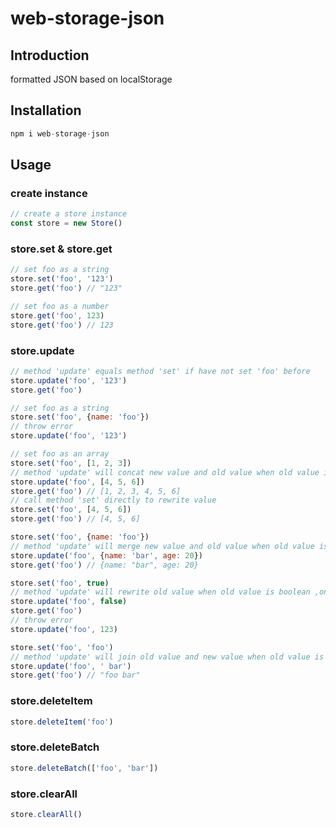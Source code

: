 # web-storage-json

## Introduction
  formatted JSON based on localStorage

## Installation
```javascript
npm i web-storage-json
```

## Usage
### create instance
``` javascript
// create a store instance
const store = new Store()
```
### store.set & store.get
``` javascript
// set foo as a string
store.set('foo', '123')
store.get('foo') // "123"

// set foo as a number
store.get('foo', 123)
store.get('foo') // 123
```
### store.update
``` javascript
// method 'update' equals method 'set' if have not set 'foo' before
store.update('foo', '123')
store.get('foo')

// set foo as a string
store.set('foo', {name: 'foo'})
// throw error
store.update('foo', '123')

// set foo as an array
store.set('foo', [1, 2, 3])
// method 'update' will concat new value and old value when old value is array
store.update('foo', [4, 5, 6])
store.get('foo') // [1, 2, 3, 4, 5, 6]
// call method 'set' directly to rewrite value
store.set('foo', [4, 5, 6])
store.get('foo') // [4, 5, 6]

store.set('foo', {name: 'foo'})
// method 'update' will merge new value and old value when old value is object and new value will overwrite duplicated key in old value
store.update('foo', {name: 'bar', age: 20})
store.get('foo') // {name: "bar", age: 20}

store.set('foo', true)
// method 'update' will rewrite old value when old value is boolean ,only if new value is also boolean, other wise it will throw type mismatch error
store.update('foo', false)
store.get('foo')
// throw error
store.update('foo', 123)

store.set('foo', 'foo')
// method 'update' will join old value and new value when old value is string
store.update('foo', ' bar')
store.get('foo') // "foo bar"

```

### store.deleteItem
```javascript
store.deleteItem('foo')
```
### store.deleteBatch
```javascript
store.deleteBatch(['foo', 'bar'])
```
### store.clearAll
```javascript
store.clearAll()
```